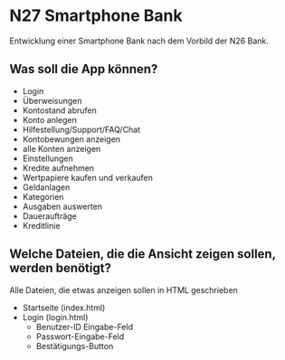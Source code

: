 # N27 Smartphone Bank

Entwicklung einer Smartphone Bank nach dem Vorbild der N26 Bank.

## Was soll die App können?
* Login
* Überweisungen
* Kontostand abrufen 
* Konto anlegen
* Hilfestellung/Support/FAQ/Chat
* Kontobewungen anzeigen
* alle Konten anzeigen
 * Einstellungen
 * Kredite aufnehmen
 * Wertpapiere kaufen und verkaufen
 * Geldanlagen
 * Kategorien
 * Ausgaben auswerten
 * Daueraufträge
 * Kreditlinie

 ## Welche Dateien, die die Ansicht zeigen sollen, werden benötigt?
 Alle Dateien, die etwas anzeigen sollen in HTML geschrieben
 * Startseite (index.html)
 * Login (login.html)
   * Benutzer-ID Eingabe-Feld
   * Passwort-Eingabe-Feld
   * Bestätigungs-Button